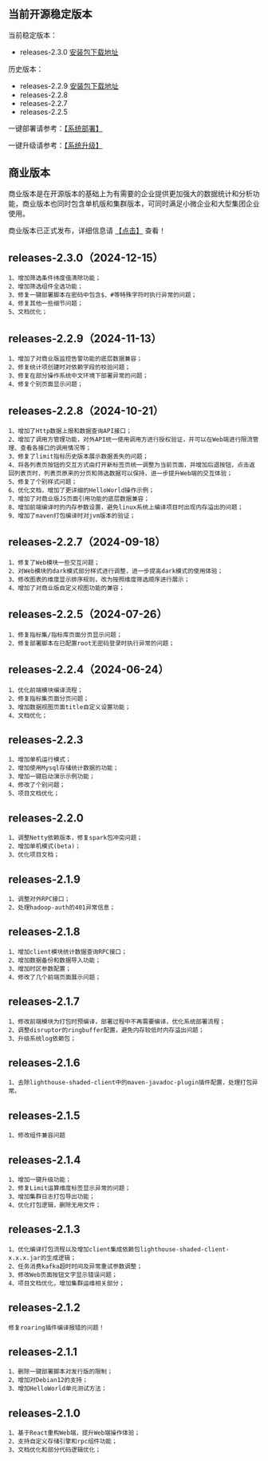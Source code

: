 ## 当前开源稳定版本

当前稳定版本：
+ releases-2.3.0  [安装包下载地址](https://lighthousedp-1300542249.cos.ap-nanjing.myqcloud.com/releases/lighthouse-2.3.0.tar.gz)


历史版本：
+ releases-2.2.9  [安装包下载地址](https://lighthousedp-1300542249.cos.ap-nanjing.myqcloud.com/releases/lighthouse-2.2.9.tar.gz)
+ releases-2.2.8
+ releases-2.2.7
+ releases-2.2.5

一键部署请参考：[【系统部署】](/docs/110033/)

一键升级请参考：[【系统升级】](/docs/110048/)

## 商业版本

商业版本是在开源版本的基础上为有需要的企业提供更加强大的数据统计和分析功能，商业版本也同时包含单机版和集群版本，可同时满足小微企业和大型集团企业使用。

商业版本已正式发布，详细信息请 [【点击】](/docs/110072/) 查看！

## releases-2.3.0（2024-12-15）

```
1、增加筛选条件纬度值清除功能；
2、增加筛选组件全选功能；
3、修复一键部署脚本在密码中包含$、#等特殊字符时执行异常的问题；
4、修复其他一些细节问题；
5、文档优化；
```

## releases-2.2.9（2024-11-13）

```
1、增加了对商业版监控告警功能的底层数据兼容；
2、修复统计项创建时对依赖字段的校验问题；
3、修复在部分操作系统中文环境下部署异常的问题；
4、修复个别页面显示问题；
```

## releases-2.2.8（2024-10-21）

```
1、增加了Http数据上报和数据查询API接口；
2、增加了调用方管理功能，对外API统一使用调用方进行授权验证，并可以在Web端进行限流管理、查看各接口的调用情况等；
3、修复了limit指标历史版本展示数据丢失的问题；
4、将各列表页按钮的交互方式由打开新标签页统一调整为当前页面，并增加后退按钮，点击返回列表页时，列表页原来的分页和筛选数据可以保持，进一步提升Web端的交互体验；
5、修复了个别样式问题；
6、优化文档，增加了更详细的HelloWorld操作示例；
7、增加了对商业版JS页面引用功能的底层数据兼容；
8、增加前端编译时的内存参数设置，避免linux系统上编译项目时出现内存溢出的问题；
9、增加了maven打包编译时对jvm版本的验证；
```

## releases-2.2.7（2024-09-18）
```
1、修复了Web模块一些交互问题；
2、对Web模块的dark模式部分样式进行调整，进一步提高dark模式的使用体验；
3、修改图表的维度显示排序规则，改为按照维度筛选顺序进行展示；
4、增加了对商业版自定义视图功能的兼容；
```

## releases-2.2.5（2024-07-26）
```
1、修复指标集/指标库页面分页显示问题；
2、修复部署脚本在已配置root无密码登录时执行异常的问题；
```

## releases-2.2.4（2024-06-24）
```
1、优化前端模块编译流程；
2、修复指标集页面分页问题；
3、增加数据视图页面title自定义设置功能；
4、文档优化；
```

## releases-2.2.3

```
1、增加单机运行模式；
2、增加使用Mysql存储统计数据的功能；
3、增加一键启动演示示例功能；
4、修改了个别问题；
5、项目文档优化；
```

## releases-2.2.0

```
1、调整Netty依赖版本，修复spark包冲突问题；
2、增加单机模式(beta)；
3、优化项目文档；
```

## releases-2.1.9

```
1、调整对外RPC接口；
2、处理hadoop-auth的401异常信息；
```


## releases-2.1.8

```
1、增加client模块统计数据查询RPC接口；
2、增加数据备份和数据导入功能；
3、增加时区参数配置；
4、修改了几个前端页面展示问题；
```


## releases-2.1.7
```
1、修改前端模块为打包时预编译，部署过程中不再需要编译，优化系统部署流程；
2、调整disruptor的ringbuffer配置，避免内存较低时内存溢出问题；
3、升级系统log依赖包；
```

## releases-2.1.6
```
1、去除lighthouse-shaded-client中的maven-javadoc-plugin插件配置，处理打包异常。

```

## releases-2.1.5
```
1、修改组件兼容问题

```

## releases-2.1.4
```
1、增加一键升级功能；
2、修复Limit运算维度标签显示异常的问题；
3、增加集群日志打包导出功能；
4、优化打包逻辑，删除无用文件；
```

## releases-2.1.3
```
1、优化编译打包流程以及增加client集成依赖包lighthouse-shaded-client-x.x.x.jar的生成逻辑；
2、任务消费kafka超时时间及异常重试参数调整；
3、修改Web页面按钮文字显示错误问题；
4、项目文档优化，增加集群运维相关部分；
```

## releases-2.1.2
```
修复roaring插件编译报错的问题！
```

## releases-2.1.1
```
1、删除一键部署脚本对发行版的限制；
2、增加对Debian12的支持；
3、增加HelloWorld单元测试方法；
```

## releases-2.1.0
```
1、基于React重构Web端，提升Web端操作体验；
2、支持自定义存储引擎和rpc组件功能；
3、文档优化和部分代码逻辑优化；
```